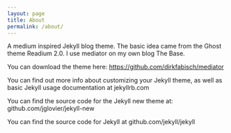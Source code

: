```yaml
---
layout: page
title: About
permalink: /about/
---
```


A medium inspired Jekyll blog theme. The basic idea came from the Ghost theme Readium 2.0. I use mediator on my own blog The Base.

You can download the theme here: https://github.com/dirkfabisch/mediator

You can find out more info about customizing your Jekyll theme, as well as basic Jekyll usage documentation at jekyllrb.com

You can find the source code for the Jekyll new theme at: github.com/jglovier/jekyll-new

You can find the source code for Jekyll at github.com/jekyll/jekyll
